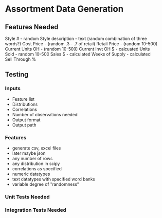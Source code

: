 # Assortment Data Generation  

## Features Needed
Style # - random
Style description - text (random combination of three words?)
Cost Price - (random .3 - .7 of retail)
Retail Price - (random 10-500)
Current Units OH - (random 10-500)
Current Invt OH $ - calcuated
Units Sold - random 10-500 
Sales $ - calculated
Weeks of Supply - calculated
Sell Through %

## Testing


### Inputs
* Feature list
* Distributions
* Correlations
* Number of observations needed
* Output format
* Output path

### Features
* generate csv, excel files
 * later maybe json
* any number of rows
* any distribution in scipy
* correlations as specified
* numeric datatypes
* text datatypes with specified word banks
* variable degree of "randomness"


### Unit Tests Needed



### Integration Tests Needed

